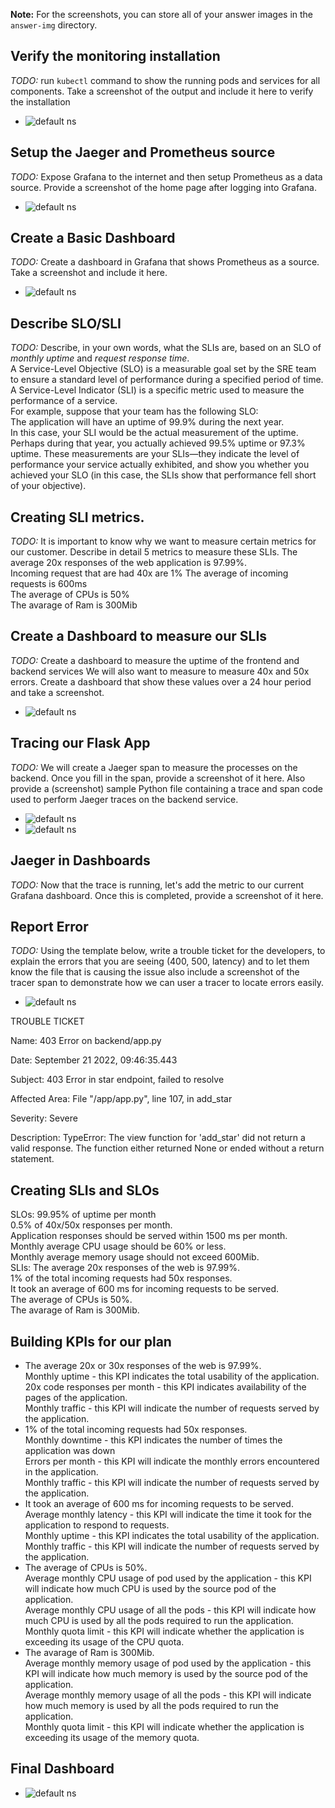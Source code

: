 **Note:** For the screenshots, you can store all of your answer images in the `answer-img` directory.

## Verify the monitoring installation

*TODO:* run `kubectl` command to show the running pods and services for all components. Take a screenshot of the output and include it here to verify the installation

- ![default ns](/Screenshots/all_pod_running.png)

## Setup the Jaeger and Prometheus source
*TODO:* Expose Grafana to the internet and then setup Prometheus as a data source. Provide a screenshot of the home page after logging into Grafana.
- ![default ns](/Screenshots/Successfully_access_Grafana_web_UI.png)

## Create a Basic Dashboard
*TODO:* Create a dashboard in Grafana that shows Prometheus as a source. Take a screenshot and include it here.
- ![default ns](/Screenshots/Locate_and_share_an_observability_dashboard.png)

## Describe SLO/SLI
*TODO:* Describe, in your own words, what the SLIs are, based on an SLO of *monthly uptime* and *request response time*.  
A Service-Level Objective (SLO) is a measurable goal set by the SRE team to ensure a standard level of performance during a specified period of time.  
A Service-Level Indicator (SLI) is a specific metric used to measure the performance of a service.  
For example, suppose that your team has the following SLO:  
The application will have an uptime of 99.9% during the next year.  
In this case, your SLI would be the actual measurement of the uptime. Perhaps during that year, you actually achieved 99.5% uptime or 97.3% uptime. These measurements are your SLIs—they indicate the level of performance your service actually exhibited, and show you whether you achieved your SLO (in this case, the SLIs show that performance fell short of your objective).  

## Creating SLI metrics.
*TODO:* It is important to know why we want to measure certain metrics for our customer. Describe in detail 5 metrics to measure these SLIs. 
The average 20x responses of the web application is 97.99%.  
Incoming request that are had 40x are 1%
The average of incoming requests is 600ms  
The average of CPUs is 50%  
The avarage of Ram is 300Mib  

## Create a Dashboard to measure our SLIs
*TODO:* Create a dashboard to measure the uptime of the frontend and backend services We will also want to measure to measure 40x and 50x errors. Create a dashboard that show these values over a 24 hour period and take a screenshot.  
- ![default ns](/Screenshots/Create_a_Dashboard_to_measure_our_SLIs.png)

## Tracing our Flask App
*TODO:* We will create a Jaeger span to measure the processes on the backend. Once you fill in the span, provide a screenshot of it here. Also provide a (screenshot) sample Python file containing a trace and span code used to perform Jaeger traces on the backend service.  
- ![default ns](/Screenshots/jaegerspan1.png)
- ![default ns](/Screenshots/jaegerspan2.png)
## Jaeger in Dashboards
*TODO:* Now that the trace is running, let's add the metric to our current Grafana dashboard. Once this is completed, provide a screenshot of it here.

## Report Error
*TODO:* Using the template below, write a trouble ticket for the developers, to explain the errors that you are seeing (400, 500, latency) and to let them know the file that is causing the issue also include a screenshot of the tracer span to demonstrate how we can user a tracer to locate errors easily.
- ![default ns](/answer-img/tracing-error-500.png)

TROUBLE TICKET

Name: 403 Error on backend/app.py

Date: September 21 2022, 09:46:35.443

Subject: 403 Error in star endpoint, failed to resolve

Affected Area: File "/app/app.py", line 107, in add_star

Severity: Severe

Description: TypeError: The view function for 'add_star' did not return a valid response. The function either returned None or ended without a return statement.

## Creating SLIs and SLOs  
SLOs:
99.95% of uptime per month  
0.5% of 40x/50x responses per month.  
Application responses should be served within 1500 ms per month.  
Monthly average CPU usage should be 60% or less.  
Monthly average memory usage should not exceed 600Mib.  
SLIs:
The average 20x responses of the web is 97.99%.  
1% of the total incoming requests had 50x responses.  
It took an average of 600 ms for incoming requests to be served.  
The average of CPUs is 50%.  
The avarage of Ram is 300Mib.  

## Building KPIs for our plan
* The average 20x or 30x responses of the web is 97.99%.  
Monthly uptime - this KPI indicates the total usability of the application.  
20x code responses per month - this KPI indicates availability of the pages of the application.  
Monthly traffic - this KPI will indicate the number of requests served by the application.  
* 1% of the total incoming requests had 50x responses.  
Monthly downtime - this KPI indicates the number of times the application was down  
Errors per month - this KPI will indicate the monthly errors encountered in the application.  
Monthly traffic - this KPI will indicate the number of requests served by the application.  
* It took an average of 600 ms for incoming requests to be served.  
Average monthly latency - this KPI will indicate the time it took for the application to respond to requests.  
Monthly uptime - this KPI indicates the total usability of the application.  
Monthly traffic - this KPI will indicate the number of requests served by the application.  
* The average of CPUs is 50%.  
Average monthly CPU usage of pod used by the application - this KPI will indicate how much CPU is used by the source pod of the application.  
Average monthly CPU usage of all the pods - this KPI will indicate how much CPU is used by all the pods required to run the application.  
Monthly quota limit - this KPI will indicate whether the application is exceeding its usage of the CPU quota.  
* The avarage of Ram is 300Mib.  
Average monthly memory usage of pod used by the application - this KPI will indicate how much memory is used by the source pod of the application.  
Average monthly memory usage of all the pods - this KPI will indicate how much memory is used by all the pods required to run the application.  
Monthly quota limit - this KPI will indicate whether the application is exceeding its usage of the memory quota.  

## Final Dashboard
- ![default ns](/Screenshots/Final_Dasboard.png)
